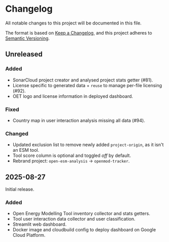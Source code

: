 <!--
SPDX-FileCopyrightText: openmod-tracker contributors

SPDX-License-Identifier: MIT
-->

<!---
Changelog headings can be any of:

Added: for new features.
Changed: for changes in existing functionality.
Deprecated: for soon-to-be removed features.
Removed: for now removed features.
Fixed: for any bug fixes.
Security: in case of vulnerabilities.

Release headings should be of the form:
## YEAR-MONTH-DAY
-->

# Changelog

All notable changes to this project will be documented in this file.

The format is based on [Keep a Changelog](https://keepachangelog.com/en/1.1.0/),
and this project adheres to [Semantic Versioning](https://semver.org/spec/v2.0.0.html).

## Unreleased

### Added

- SonarCloud project creator and analysed project stats getter (#81).
- License specific to generated data + `reuse` to manage per-file licensing (#92).
- OET logo and license information in deployed dashboard.

### Fixed

- Country map in user interaction analysis missing all data (#94).

### Changed

- Updated exclusion list to remove newly added `project-origin`, as it isn't an ESM tool.
- Tool score column is optional and toggled _off_ by default.
- Rebrand project: `open-esm-analysis` -> `openmod-tracker`.

## 2025-08-27

Initial release.

### Added

- Open Energy Modelling Tool inventory collector and stats getters.
- Tool user interaction data collector and user classification.
- Streamlit web dashboard.
- Docker image and cloudbuild config to deploy dashboard on Google Cloud Platform.
